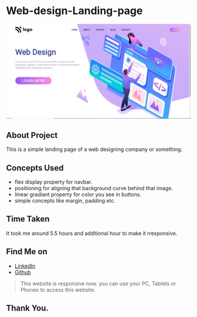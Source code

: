 # Web-design-Landing-page

![web-design-landing-page](./Screenshot.png)

## About Project

This is a simple landing page of a web designing company or something. 

## Concepts Used

 - flex display property for navbar.
 - positioning for aligning that background curve behind that image.
 - linear gradiant property for color you see in buttons.
 - simple concepts like margin, padding etc.

## Time Taken

It took me around 5.5 hours and additional hour to make it rresponsive.

## Find Me on

 - [LinkedIn](https://www.linkedin.com/in/varun-g-65282489)
 - [Github](https://github.com/varung735)

> This website is responsive now. you can use your PC, Tablets or Phones to access this website.

## Thank You.